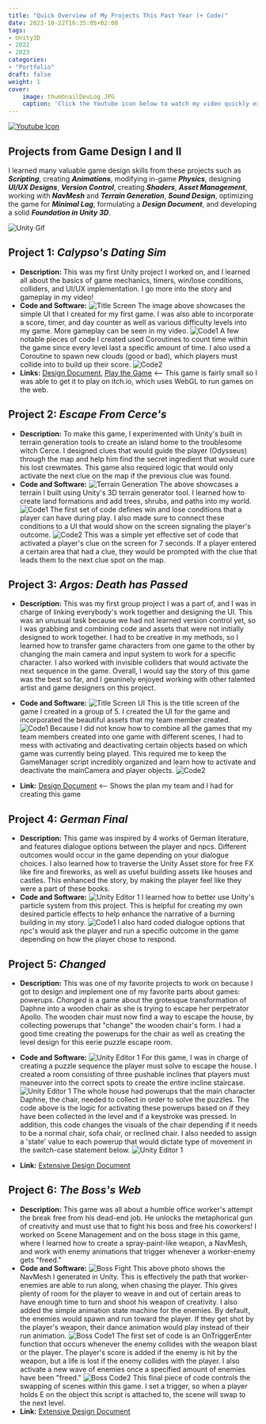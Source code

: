 ```yaml
---
title: "Quick Overview of My Projects This Past Year (+ Code)"
date: 2023-10-22T16:35:05+02:00
tags: 
- Unity3D
- 2022
- 2023
categories:
- "Portfolio"
draft: false
weight: 1
cover:
    image: thumbnailDevLog.JPG
    caption: 'Click the Youtube icon below to watch my video quickly explaining the games I worked on this past year.'
---
```

[![Youtube Icon](/smallYoutube.png#center)](https://youtu.be/0AIlBhPH_10)
## Projects from Game Design I and II 

I learned many valuable game design skills from these projects such as ***Scripting***, creating ***Animations***, modifying in-game ***Physics***, designing ***UI/UX Designs***, ***Version Control***, creating ***Shaders***, ***Asset Management***, working with ***NavMesh*** and ***Terrain Generation***, ***Sound Design***, optimizing the game for ***Minimal Lag***, formulating a ***Design Document***, and developing a solid ***Foundation in Unity 3D***. 

![Unity Gif](https://media.giphy.com/media/v1.Y2lkPTc5MGI3NjExNm83bnVoZDQwMGM3ajQ4ajRnOWxzcTlxdWwwcWcxZnI0YXNpN2l6aSZlcD12MV9pbnRlcm5hbF9naWZfYnlfaWQmY3Q9Zw/sBLyUWF44XvDeOp5s1/giphy.gif#center)

## Project 1: ***Calypso's Dating Sim***

- **Description:** This was my first Unity project I worked on, and I learned all about the basics of game mechanics, timers, win/lose conditions, colliders, and UI/UX implementation. I go more into the story and gameplay in my video!
- **Code and Software:** 
![Title Screen](/5NightsTitleScreen.png#center)
The image above showcases the simple UI that I created for my first game. I was also able to incorporate a score, timer, and day counter as well as various difficulty levels into my game. More gameplay can be seen in my video.
![Code1](/5NightsCode1.png#center)
A few notable pieces of code I created used Coroutines to count time within the game since every level last a specific amount of time. I also used a Coroutine to spawn new clouds (good or bad), which players must collide into to build up their score.
![Code2](/5NightsCode2.png#center)
- **Links:** [Design Document](https://drive.google.com/file/d/1wiDwkc-ctDMuHqEkdKGQ55_R4emfkmaT/view?usp=share_link), [Play the Game](https://auspatgames.itch.io/5-nights-at-calypsos-dating-simulator) <-- This game is fairly small so I was able to get it to play on itch.io, which uses WebGL to run games on the web.

## Project 2: ***Escape From Cerce's***

- **Description:** To make this game, I experimented with Unity's built in terrain generation tools to create an island home to the troublesome witch Cerce. I designed clues that would guide the player (Odysseus) through the map and help him find the secret ingredient that would cure his lost crewmates. This game also required logic that would only activate the next clue on the map if the previous clue was found.
- **Code and Software:** 
![Terrain Generation](/CirceCode3.png#center)
The above showcases a terrain I built using Unity's 3D terrain generator tool. I learned how to create land formations and add trees, shrubs, and paths into my world. 
![Code1](/CirceCode1.png#center) 
The first set of code defines win and lose conditions that a player can have during play. I also made sure to connect these conditions to a UI that would show on the screen signaling the player's outcome. 
![Code2](/CirceCode2.png#center)
This was a simple yet effective set of code that activated a player's clue on the screen for 7 seconds. If a player entered a certain area that had a clue, they would be prompted with the clue that leads them to the next clue spot on the map.

## Project 3: ***Argos: Death has Passed***

- **Description:** This was my first group project I was a part of, and I was in charge of linking everybody's work together and designing the UI. This was an unusual task because we had not learned version control yet, so I was grabbing and combining code and assets that were not initially designed to work together. I had to be creative in my methods, so I learned how to transfer game characters from one game to the other by changing the main camera and input system to work for a specific character. I also worked with invisible colliders that would activate the next sequence in the game. Overall, I would say the story of this game was the best so far, and I geuninely enjoyed working with other talented artist and game designers on this project. 
- **Code and Software:** 
![Title Screen UI](/ArgosUI1.png#center)
This is the title screen of the game I created in a group of 5. I created the UI for the game and incorporated the beautiful assets that my team member created. 
![Code1](/ArgosCode1.png#center)
Because I did not know how to combine all the games that my team members created into one game with different scenes, I had to mess with activating and deactivating certain objects based on which game was currently being played. This required me to keep the GameManager script incredibly organized and learn how to activate and deactivate the mainCamera and player objects.
![Code2](/ArgosCode2.png#center)

- **Link:** [Design Document](https://drive.google.com/file/d/1hSJFIfPMnX2mOvqyHb5PhRPGTSRvK6oZ/view?usp=share_link) <-- Shows the plan my team and I had for creating this game

## Project 4: ***German Final***

- **Description:** This game was inspired by 4 works of German literature, and features dialogue options between the player and npcs. Different outcomes would occur in the game depending on your dialogue choices. I also learned how to traverse the Unity Asset store for free FX like fire and fireworks, as well as useful building assets like houses and castles. This enhanced the story, by making the player feel like they were a part of these books. 
- **Code and Software:** 
![Unity Editor 1](/GermanPic2.png#center)
I learned how to better use Unity's particle system from this project. This is helpful for creating my own desired particle effects to help enhance the narrative of a burning building in my story.
![Code1](/GermanPic1.png#center)
I also hard coded dialogue options that npc's would ask the player and run a specific outcome in the game depending on how the player chose to respond.

## Project 5: ***Changed***

- **Description:** This was one of my favorite projects to work on because I got to design and implement one of my favorite parts about games: powerups. _Changed_ is a game about the grotesque transformation of Daphne into a wooden chair as she is trying to escape her perpetrator Apollo. The wooden chair must now find a way to escape the house, by collecting powerups that "change" the wooden chair's form. I had a good time creating the powerups for the chair as well as creating the level design for this eerie puzzle escape room.
- **Code and Software:** 
![Unity Editor 1](/ChangedPic.png#center)
For this game, I was in charge of creating a puzzle sequence the player must solve to escape the house. I created a room consisting of three pushable inclines that players must maneuver into the correct spots to create the entire incline staircase.
![Unity Editor 1](/ChangedCode1.png#center)
The whole house had powerups that the main character Daphne, the chair, needed to collect in order to solve the puzzles. The code above is the logic for activating these powerups based on if they have been collected in the level and if a keystroke was pressed. In addition, this code changes the visuals of the chair depending if it needs to be a normal chair, sofa chair, or reclined chair. I also needed to assign a 'state' value to each powerup that would dictate type of movement in the switch-case statement below.
![Unity Editor 1](/ChangedCode2.png#center)

- **Link:** [Extensive Design Document](https://drive.google.com/file/d/10p2Z8GrlEzbboqvJASbFBGn-j74SNEDx/view?usp=sharing)

## Project 6: ***The Boss's Web***

- **Description:** This game was all about a humble office worker's attempt the break free from his dead-end job. He unlocks the metaphorical gun of creativity and must use that to fight his boss and free his coworkers! I worked on Scene Management and on the boss stage in this game, where I learned how to create a spray-paint-like weapon, a NavMesh, and work with enemy animations that trigger whenever a worker-enemy gets "freed."
- **Code and Software:** 
![Boss Fight](/BossPic1.png#center)
This above photo shows the NavMesh I generated in Unity. This is effectively the path that worker-enemies are able to run along, when chasing the player. This gives plenty of room for the player to weave in and out of certain areas to have enough time to turn and shoot his weapon of creativity. I also added the simple animation state machine for the enemies. By default, the enemies would spawn and run toward the player. If they get shot by the player's weapon, their dance animation would play instead of their run animation.
![Boss Code1](/BossCode1.png#center)
The first set of code is an OnTriggerEnter function that occurs whenever the enemy collides with the weapon blast or the player. The player's score is added if the enemy is hit by the weapon, but a life is lost if the enemy collides with the player. I also activate a new wave of enemies once a specified amount of enemies have been "freed."
![Boss Code2](/BossCode2.png#center)
This final piece of code controls the swapping of scenes within this game. I set a trigger, so when a player holds E on the object this script is attached to, the scene will swap to the next level.
- **Link:** [Extensive Design Document](https://drive.google.com/file/d/12xruYI-HIXZ3LY3m21qes45ZVLjsOOiR/view?usp=share_link)